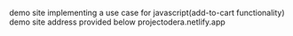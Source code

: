 demo site implementing  a use case for javascript(add-to-cart functionality)
demo site address provided below
projectodera.netlify.app
